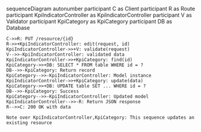 sequenceDiagram
    autonumber
    participant C as Client
    participant R as Route
    participant KpiIndicatorController as KpiIndicatorController
    participant V as Validator
    participant KpiCategory as KpiCategory
    participant DB as Database
    
    C->>R: PUT /resource/{id}
    R->>+KpiIndicatorController: edit(request, id)
    KpiIndicatorController->>+V: validate(request)
    V-->>-KpiIndicatorController: validated data
    KpiIndicatorController->>+KpiCategory: find(id)
    KpiCategory->>+DB: SELECT * FROM table WHERE id = ?
    DB-->>-KpiCategory: Return record
    KpiCategory-->>-KpiIndicatorController: Model instance
    KpiIndicatorController->>+KpiCategory: update(data)
    KpiCategory->>+DB: UPDATE table SET ... WHERE id = ?
    DB-->>-KpiCategory: Success
    KpiCategory-->>-KpiIndicatorController: Updated model
    KpiIndicatorController-->>-R: Return JSON response
    R-->>C: 200 OK with data
    
    Note over KpiIndicatorController,KpiCategory: This sequence updates an existing resource
  